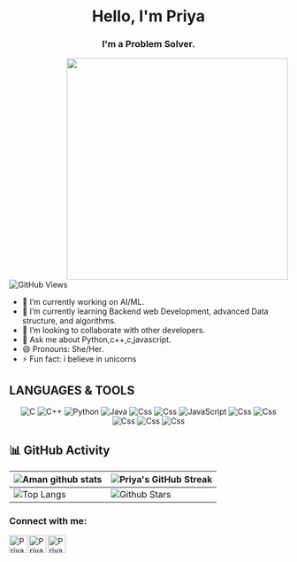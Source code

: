 <h1 align="center">Hello, I'm Priya</h1>
<h3 align="center">I'm a Problem Solver.</h3>
<img align="right" width="400" src="https://media.giphy.com/media/fOi30B0EJ2V2o4GEcf/giphy.gif">

![GitHub Views](https://komarev.com/ghpvc/?username=priya-thv&color=0e75b6)
- 🔭 I’m currently working on AI/ML.
- 🌱 I’m currently learning Backend web Development, advanced Data structure, and algorithms.
- 👯 I’m looking to collaborate with other developers.
- 💬 Ask me about Python,c++,c,javascript.
- 😄 Pronouns: She/Her.
- ⚡ Fun fact: i believe in unicorns

## LANGUAGES & TOOLS
<div align="center">
   <img alt="C" src="https://img.shields.io/badge/c%20-%2300599C.svg?&style=for-the-badge&logo=c&logoColor=white"/> <img alt="C++" src="https://img.shields.io/badge/c++%20-%2300599C.svg?&style=for-the-badge&logo=c%2B%2B&ogoColor=white"/>
   <img alt="Python" src="https://img.shields.io/badge/python%20-%2314354C.svg?&style=for-the-badge&logo=python&logoColor=white"/>
   <img alt="Java" src="https://img.shields.io/badge/java-%23ED8B00.svg?&style=for-the-badge&logo=java&logoColor=white"/>
   <img alt="Css" src="https://img.shields.io/badge/css3%20-%231572B6.svg?&style=for-the-badge&logo=css3&logoColor=white"/>
      <img alt="Css" src="https://img.shields.io/badge/html%20-%231572B6.svg?&style=for-the-badge&logo=html&logoColor=red"/>
   <img alt="JavaScript" src="https://img.shields.io/badge/javascript%20-%23323330.svg?&style=for-the-badge&logo=javascript&logoColor=%23F7DF1E"/>
    <img alt="Css" src="https://img.shields.io/badge/github%20-%231572B6.svg?&style=for-the-badge&logo=github&logoColor=blue"/>
       <img alt="Css" src="https://img.shields.io/badge/git%20-%231572B6.svg?&style=for-the-badge&logo=git&logoColor=green"/>
          <img alt="Css" src="https://img.shields.io/badge/adobe%20-%231572B6.svg?&style=for-the-badge&logo=adobe&logoColor=blue"/>
             <img alt="Css" src="https://img.shields.io/badge/%20-linux%231572B6.svg?&style=for-the-badge&logo=linux&logoColor=white"/>
          <img alt="Css" src="https://img.shields.io/badge/canva%20-%231572B6.svg?&style=for-the-badge&logo=canva&logoColor=white"/>
             
</div>


## 📊 GitHub Activity
| ![Aman github stats](https://github-readme-stats.vercel.app/api?username=priya-thv&show_icons=true&theme=highcontrast) | ![Priya's GitHub Streak](https://github-readme-streak-stats.herokuapp.com/?user=priya-thv&theme=highcontrast)                                                                                                           |
| --------------------------------------------------------------------------------------------------------------------------------- | ----------------------------------------------------------------------------------------------------------------------------------------------------------------------------------------------------------------- |
| ![Top Langs](https://github-readme-stats.vercel.app/api/top-langs/?username=priya-thv&langs_count=8&theme=highcontrast&layout=compact) | ![Github Stars](https://github-readme-stats.vercel.app/api?username=priya-thv&show_icons=true&locale=en&count_private=true&hide_rank=true&custom_title=My%20GitHub%20Stats&disable_animations=true&theme=highcontrast) |

### Connect with me:

[<img align="left" alt="Priya | Twitter" width="32px" src="https://cdn.jsdelivr.net/npm/simple-icons@v3/icons/twitter.svg" />][Twitter]
[<img align="left" alt="Priya | LinkedIn" width="32px" src="https://cdn.jsdelivr.net/npm/simple-icons@v3/icons/linkedin.svg" />][linkedin]
[<img align="left" alt="Priya | Instagram" width="32px" src="https://cdn.jsdelivr.net/npm/simple-icons@v3/icons/instagram.svg" />][instagram]
<br />

<br />
<br />


[twitter]: https://twitter.com/PRIYACoder
[instagram]: https://www.instagram.com/_.haeun._11
[linkedin]: https://www.linkedin.com/in/priya-k-3a2300240
